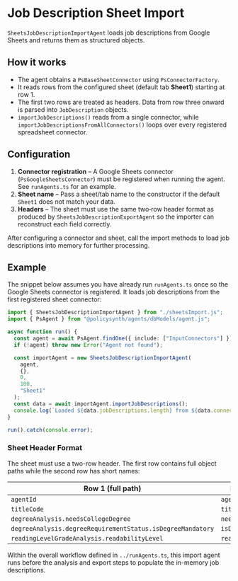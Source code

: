 # Job Description Sheet Import

`SheetsJobDescriptionImportAgent` loads job descriptions from Google Sheets and returns them as structured objects.

## How it works

- The agent obtains a `PsBaseSheetConnector` using `PsConnectorFactory`.
- It reads rows from the configured sheet (default tab **Sheet1**) starting at row 1.
- The first two rows are treated as headers. Data from row three onward is parsed into `JobDescription` objects.
- `importJobDescriptions()` reads from a single connector, while `importJobDescriptionsFromAllConnectors()` loops over every registered spreadsheet connector.

## Configuration

1. **Connector registration** – A Google Sheets connector (`PsGoogleSheetsConnector`) must be registered when running the agent. See `runAgents.ts` for an example.
2. **Sheet name** – Pass a sheet/tab name to the constructor if the default `Sheet1` does not match your data.
3. **Headers** – The sheet must use the same two‑row header format as produced by `SheetsJobDescriptionExportAgent` so the importer can reconstruct each field correctly.

After configuring a connector and sheet, call the import methods to load job descriptions into memory for further processing.

## Example

The snippet below assumes you have already run `runAgents.ts` once so the Google
Sheets connector is registered. It loads job descriptions from the first
registered sheet connector:

```ts
import { SheetsJobDescriptionImportAgent } from "./sheetsImport.js";
import { PsAgent } from "@policysynth/agents/dbModels/agent.js";

async function run() {
  const agent = await PsAgent.findOne({ include: ["InputConnectors"] });
  if (!agent) throw new Error("Agent not found");

  const importAgent = new SheetsJobDescriptionImportAgent(
    agent,
    {},
    0,
    100,
    "Sheet1"
  );
  const data = await importAgent.importJobDescriptions();
  console.log(`Loaded ${data.jobDescriptions.length} from ${data.connectorName}`);
}

run().catch(console.error);
```

### Sheet Header Format

The sheet must use a two-row header. The first row contains full object paths
while the second row has short names:

| Row 1 (full path)                                           | Row 2 (short)    |
| ----------------------------------------------------------- | ---------------- |
| `agentId`                                                   | `agentId`        |
| `titleCode`                                                 | `titleCode`      |
| `degreeAnalysis.needsCollegeDegree`                         | `needsCollegeDegree` |
| `degreeAnalysis.degreeRequirementStatus.isDegreeMandatory`  | `isDegreeMandatory`  |
| `readingLevelGradeAnalysis.readabilityLevel`                | `readabilityLevel`   |

Within the overall workflow defined in `../runAgents.ts`, this import agent runs
before the analysis and export steps to populate the in-memory job descriptions.
